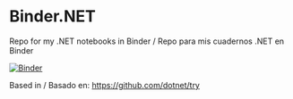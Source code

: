 # Binder.NET
Repo for my .NET notebooks in Binder / Repo para mis cuadernos .NET en Binder

[![Binder](https://mybinder.org/badge_logo.svg)](https://mybinder.org/v2/gh/javiercp/Binder.NET/master?urlpath=lab)


Based in / Basado en:
    https://github.com/dotnet/try
